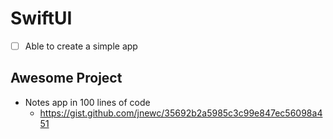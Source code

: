 # SwiftUI
- [ ] Able to create a simple app


## Awesome Project
- Notes app in 100 lines of code
    - https://gist.github.com/jnewc/35692b2a5985c3c99e847ec56098a451
